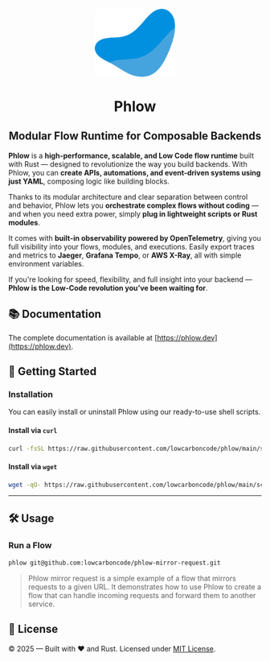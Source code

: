 <p align="center">
  <img src="./docs/static/img/logo.svg" alt="Phlow logo" width="160"/>
  <h1 align="center">Phlow</h1>
</p>

<h2 align="center">Modular Flow Runtime for Composable Backends</h2>

**Phlow** is a **high-performance, scalable, and Low Code flow runtime** built with Rust — designed to revolutionize the way you build backends. With Phlow, you can **create APIs, automations, and event-driven systems using just YAML**, composing logic like building blocks.

Thanks to its modular architecture and clear separation between control and behavior, Phlow lets you **orchestrate complex flows without coding** — and when you need extra power, simply **plug in lightweight scripts or Rust modules**.


It comes with **built-in observability powered by OpenTelemetry**, giving you full visibility into your flows, modules, and executions. Easily export traces and metrics to **Jaeger**, **Grafana Tempo**, or **AWS X-Ray**, all with simple environment variables.

If you're looking for speed, flexibility, and full insight into your backend — **Phlow is the Low-Code revolution you’ve been waiting for**.

## 📚 Documentation

The complete documentation is available at [https://phlow.dev](https://phlow.dev).

## 🚀 Getting Started

### Installation
You can easily install or uninstall Phlow using our ready-to-use shell scripts.

#### Install via `curl`

```bash
curl -fsSL https://raw.githubusercontent.com/lowcarboncode/phlow/main/scripts/install-phlow.sh | bash
```

####  Install via `wget`

```bash
wget -qO- https://raw.githubusercontent.com/lowcarboncode/phlow/main/scripts/install-phlow.sh | bash
```
---

## 🛠️ Usage

### Run a Flow
```bash
phlow git@github.com:lowcarboncode/phlow-mirror-request.git
```

> Phlow mirror request is a simple example of a flow that mirrors requests to a given URL. It demonstrates how to use Phlow to create a flow that can handle incoming requests and forward them to another service.

## 📜 License

© 2025 — Built with ❤️ and Rust. Licensed under [MIT License](License).


